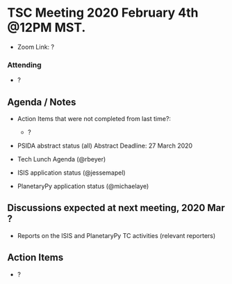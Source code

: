 # TSC Meeting 2020 February 4th @12PM MST.
- Zoom Link: ?

### Attending
- ?


## Agenda / Notes
- Action Items that were not completed from last time?:
	- ?

- PSIDA abstract status (all) Abstract Deadline: 27 March 2020

- Tech Lunch Agenda (@rbeyer)

- ISIS application status (@jessemapel)	

- PlanetaryPy application status (@michaelaye)


## Discussions expected at next meeting, 2020 Mar ?
- Reports on the ISIS and PlanetaryPy TC activities (relevant reporters)


## Action Items
- ?
